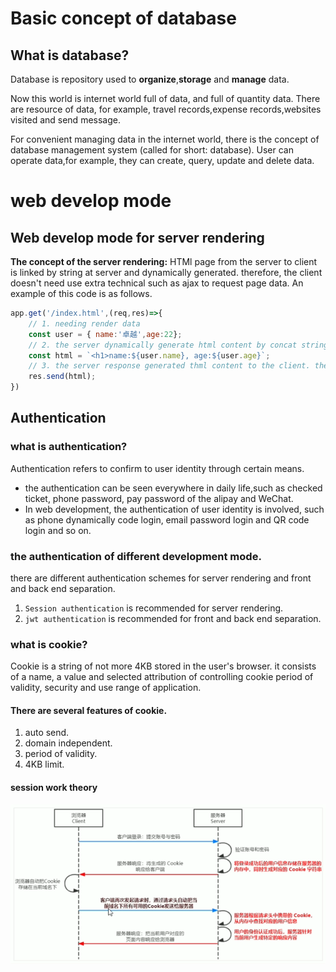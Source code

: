 # Basic concept of database
## What is database?
  Database is repository used to **organize**,**storage** and **manage** data. 
  
  Now this world is internet world full of data, and full of quantity data. 
There are resource of data, for example, travel records,expense records,websites visited and send message.

For convenient managing data in the internet world, there is the concept
of database management system (called for short: database). User
can operate data,for example, they can create, query, update and delete data.

# web develop mode
## Web develop mode for server rendering
**The concept of the server rendering:** HTMl page from the 
server to client is linked by string at server and dynamically generated.
therefore, the client doesn't need use extra technical such as
ajax to request page data. An example of this code is as follows.
```js
app.get('/index.html',(req,res)=>{
    // 1. needing render data
    const user = { name:'卓越',age:22};
    // 2. the server dynamically generate html content by concat string.
    const html = `<h1>name:${user.name}, age:${user.age}`;
    // 3. the server response generated thml content to the client. therefore, the client receives html page with really data.
    res.send(html);
})
```
## Authentication
### what is authentication?
  Authentication refers to confirm to user identity through certain means.
 - the authentication can be seen everywhere in daily life,such as
 checked ticket, phone password, pay password of the alipay and WeChat.
 - In web development, the authentication of user identity is involved, 
such as phone dynamically code login, email password login and QR code
login and so on.
### the authentication of different development mode.
 there are different authentication schemes for server rendering and front and back end separation.
  1. `Session authentication` is recommended for server rendering.
  2. `jwt authentication` is recommended for front and back end separation.
### what is cookie?
  Cookie is a string of not more 4KB stored in the user's browser. it consists
  of a name, a value and selected attribution of controlling cookie period of 
  validity, security and use range of application.
  #### There are several features of cookie.
1. auto send.
2. domain independent.
3. period of validity.
4. 4KB limit.
#### session work theory
![session work theory](Session_work_theory.png)